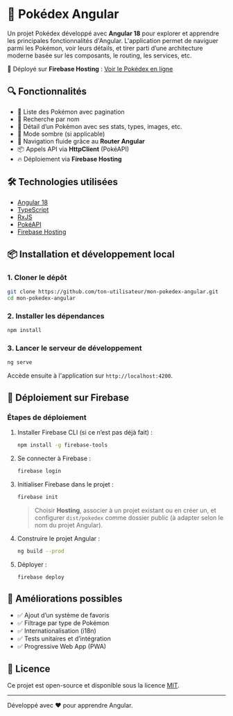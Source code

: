 # 📘 Pokédex Angular

Un projet Pokédex développé avec **Angular 18** pour explorer et apprendre les principales fonctionnalités d'Angular. L'application permet de naviguer parmi les Pokémon, voir leurs détails, et tirer parti d’une architecture moderne basée sur les composants, le routing, les services, etc.

🚀 Déployé sur **Firebase Hosting** : [Voir le Pokédex en ligne](https://ng-pokemon-app-98632.web.app)

## 🔍 Fonctionnalités

- 🔄 Liste des Pokémon avec pagination
- 🔎 Recherche par nom
- 📄 Détail d’un Pokémon avec ses stats, types, images, etc.
- 🌙 Mode sombre (si applicable)
- 🧭 Navigation fluide grâce au **Router Angular**
- 📦 Appels API via **HttpClient** (PokéAPI)
- 🔥 Déploiement via **Firebase Hosting**

## 🛠️ Technologies utilisées

- [Angular 18](https://angular.io)
- [TypeScript](https://www.typescriptlang.org/)
- [RxJS](https://rxjs.dev/)
- [PokéAPI](https://pokeapi.co/)
- [Firebase Hosting](https://firebase.google.com/docs/hosting)

## 📦 Installation et développement local

### 1. Cloner le dépôt

```bash
git clone https://github.com/ton-utilisateur/mon-pokedex-angular.git
cd mon-pokedex-angular
```

### 2. Installer les dépendances

```bash
npm install
```

### 3. Lancer le serveur de développement

```bash
ng serve
```

Accède ensuite à l'application sur `http://localhost:4200`.

## 🚀 Déploiement sur Firebase

### Étapes de déploiement

1. Installer Firebase CLI (si ce n’est pas déjà fait) :
   ```bash
   npm install -g firebase-tools
   ```

2. Se connecter à Firebase :
   ```bash
   firebase login
   ```

3. Initialiser Firebase dans le projet :
   ```bash
   firebase init
   ```

   > Choisir **Hosting**, associer à un projet existant ou en créer un, et configurer `dist/pokedex` comme dossier public (à adapter selon le nom du projet Angular).

4. Construire le projet Angular :
   ```bash
   ng build --prod
   ```

5. Déployer :
   ```bash
   firebase deploy
   ```

## 🧪 Améliorations possibles

- ✅ Ajout d’un système de favoris
- ✅ Filtrage par type de Pokémon
- ✅ Internationalisation (i18n)
- ✅ Tests unitaires et d’intégration
- ✅ Progressive Web App (PWA)


## 📄 Licence

Ce projet est open-source et disponible sous la licence [MIT](LICENSE).

---

Développé avec ❤️ pour apprendre Angular.

